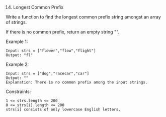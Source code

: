 14. Longest Common Prefix

Write a function to find the longest common prefix string amongst an array of strings.

If there is no common prefix, return an empty string "".

Example 1:
```
Input: strs = ["flower","flow","flight"]
Output: "fl"
```
Example 2:
```
Input: strs = ["dog","racecar","car"]
Output: ""
Explanation: There is no common prefix among the input strings.
```
Constraints:
```
1 <= strs.length <= 200
0 <= strs[i].length <= 200
strs[i] consists of only lowercase English letters.

```